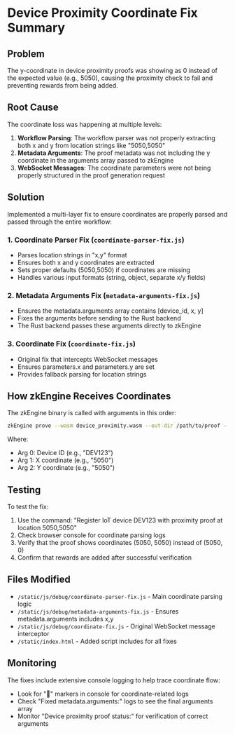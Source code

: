 # Device Proximity Coordinate Fix Summary

## Problem
The y-coordinate in device proximity proofs was showing as 0 instead of the expected value (e.g., 5050), causing the proximity check to fail and preventing rewards from being added.

## Root Cause
The coordinate loss was happening at multiple levels:
1. **Workflow Parsing**: The workflow parser was not properly extracting both x and y from location strings like "5050,5050"
2. **Metadata Arguments**: The proof metadata was not including the y coordinate in the arguments array passed to zkEngine
3. **WebSocket Messages**: The coordinate parameters were not being properly structured in the proof generation request

## Solution
Implemented a multi-layer fix to ensure coordinates are properly parsed and passed through the entire workflow:

### 1. Coordinate Parser Fix (`coordinate-parser-fix.js`)
- Parses location strings in "x,y" format
- Ensures both x and y coordinates are extracted
- Sets proper defaults (5050,5050) if coordinates are missing
- Handles various input formats (string, object, separate x/y fields)

### 2. Metadata Arguments Fix (`metadata-arguments-fix.js`)
- Ensures the metadata.arguments array contains [device_id, x, y]
- Fixes the arguments before sending to the Rust backend
- The Rust backend passes these arguments directly to zkEngine

### 3. Coordinate Fix (`coordinate-fix.js`)
- Original fix that intercepts WebSocket messages
- Ensures parameters.x and parameters.y are set
- Provides fallback parsing for location strings

## How zkEngine Receives Coordinates
The zkEngine binary is called with arguments in this order:
```bash
zkEngine prove --wasm device_proximity.wasm --out-dir /path/to/proof --step 10 DEV123 5050 5050
```

Where:
- Arg 0: Device ID (e.g., "DEV123")
- Arg 1: X coordinate (e.g., "5050")
- Arg 2: Y coordinate (e.g., "5050")

## Testing
To test the fix:
1. Use the command: "Register IoT device DEV123 with proximity proof at location 5050,5050"
2. Check browser console for coordinate parsing logs
3. Verify that the proof shows coordinates (5050, 5050) instead of (5050, 0)
4. Confirm that rewards are added after successful verification

## Files Modified
- `/static/js/debug/coordinate-parser-fix.js` - Main coordinate parsing logic
- `/static/js/debug/metadata-arguments-fix.js` - Ensures metadata.arguments includes x,y
- `/static/js/debug/coordinate-fix.js` - Original WebSocket message interceptor
- `/static/index.html` - Added script includes for all fixes

## Monitoring
The fixes include extensive console logging to help trace coordinate flow:
- Look for "📍" markers in console for coordinate-related logs
- Check "Fixed metadata.arguments:" logs to see the final arguments array
- Monitor "Device proximity proof status:" for verification of correct arguments